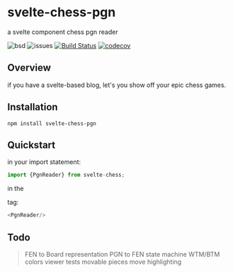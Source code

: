 # svelte-chess-pgn

a svelte component chess pgn reader

![bsd](https://img.shields.io/badge/license-BSD-brightgreen)
![issues](https://img.shields.io/github/issues/soycid/svelte-chess-pgn)
[![Build Status](https://github.com/Soycid/svelte-chess-pgn/workflows/Build%20Status/badge.svg?branch=main)](https://github.com/Soycid/svelte-chess-pgn/actions?query=workflow%3A%22Build+Status%22)
[![codecov](https://codecov.io/gh/Soycid/svelte-chess-pgn/branch/main/graph/badge.svg)](https://codecov.io/gh/Soycid/svelte-chess-pgn)

## Overview

if you have a svelte-based blog, let's you show off your epic chess games.

## Installation

```
npm install svelte-chess-pgn
```


## Quickstart

in your import statement:

```js
import {PgnReader} from svelte-chess;
```

in the <main> tag:

```js
<PgnReader/>
```

## Todo

> FEN to Board representation
> PGN to FEN state machine
> WTM/BTM
> colors
> viewer
> tests
> movable pieces
> move highlighting
